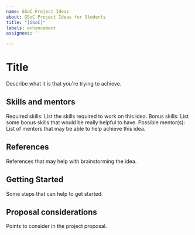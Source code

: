 ```yaml
---
name: GSoC Project Ideas
about: GSoC Project Ideas for Students
title: "[GSoC]"
labels: enhancement
assignees: ''

---
```


# Title

Describe what it is that you're trying to achieve.

## Skills and mentors

Required skills: List the skills required to work on this idea.
Bonus skills: List some bonus skills that would be really helpful to have.
Possible mentor(s): List of mentors that may be able to help achieve this idea.

## References

References that may help with brainstorming the idea.

## Getting Started

Some steps that can help to get started.

## Proposal considerations

Points to consider in the project proposal.
